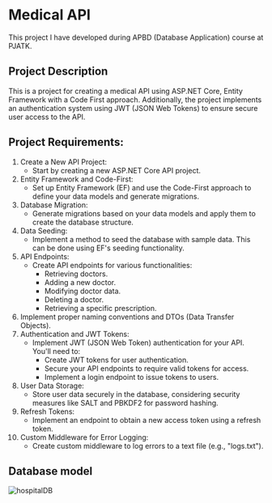 # Medical API
This project I have developed during APBD (Database Application) course at PJATK.

## Project Description
This is a project for creating a medical API using ASP.NET Core, Entity Framework with a Code First approach. Additionally, the project implements an authentication system using JWT (JSON Web Tokens) to ensure secure user access to the API.

## Project Requirements: 
1. Create a New API Project:
    * Start by creating a new ASP.NET Core API project.
2. Entity Framework and Code-First:
    * Set up Entity Framework (EF) and use the Code-First approach to define your data models and generate migrations.
3. Database Migration:
    * Generate migrations based on your data models and apply them to create the database structure.
4. Data Seeding:
    * Implement a method to seed the database with sample data. This can be done using EF's seeding functionality.
5. API Endpoints:
    * Create API endpoints for various functionalities:
      * Retrieving doctors.
      * Adding a new doctor.
      * Modifying doctor data.
      * Deleting a doctor.
      * Retrieving a specific prescription.
6. Implement proper naming conventions and DTOs (Data Transfer Objects).
7. Authentication and JWT Tokens:
    * Implement JWT (JSON Web Token) authentication for your API. You'll need to:
      * Create JWT tokens for user authentication.
      * Secure your API endpoints to require valid tokens for access.
      * Implement a login endpoint to issue tokens to users.
8. User Data Storage:
    * Store user data securely in the database, considering security measures like SALT and PBKDF2 for password hashing.
9. Refresh Tokens:
    * Implement an endpoint to obtain a new access token using a refresh token.
10. Custom Middleware for Error Logging:
    * Create custom middleware to log errors to a text file (e.g., "logs.txt").
## Database model
![hospitalDB](https://github.com/kvlneii/HospitalApp/assets/95699279/5a49f966-e9dd-409f-8d58-9ad6a31fdec3)

